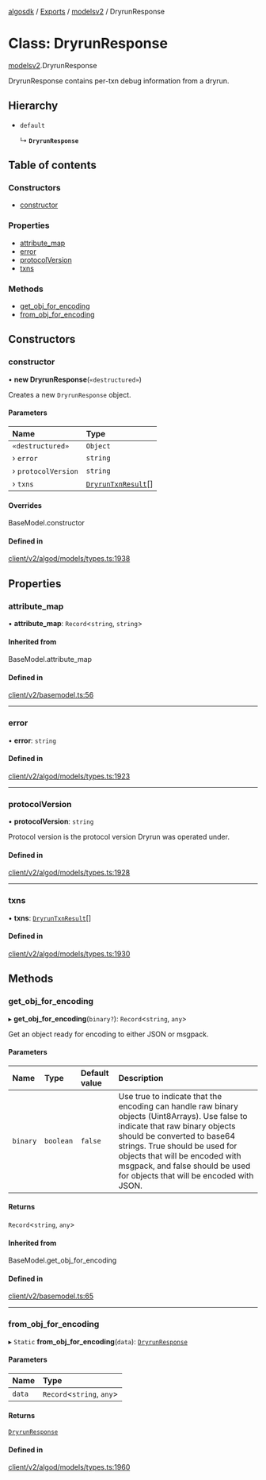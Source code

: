 [algosdk](../README.md) / [Exports](../modules.md) / [modelsv2](../modules/modelsv2.md) / DryrunResponse

# Class: DryrunResponse

[modelsv2](../modules/modelsv2.md).DryrunResponse

DryrunResponse contains per-txn debug information from a dryrun.

## Hierarchy

- `default`

  ↳ **`DryrunResponse`**

## Table of contents

### Constructors

- [constructor](modelsv2.DryrunResponse.md#constructor)

### Properties

- [attribute\_map](modelsv2.DryrunResponse.md#attribute_map)
- [error](modelsv2.DryrunResponse.md#error)
- [protocolVersion](modelsv2.DryrunResponse.md#protocolversion)
- [txns](modelsv2.DryrunResponse.md#txns)

### Methods

- [get\_obj\_for\_encoding](modelsv2.DryrunResponse.md#get_obj_for_encoding)
- [from\_obj\_for\_encoding](modelsv2.DryrunResponse.md#from_obj_for_encoding)

## Constructors

### constructor

• **new DryrunResponse**(`«destructured»`)

Creates a new `DryrunResponse` object.

#### Parameters

| Name | Type |
| :------ | :------ |
| `«destructured»` | `Object` |
| › `error` | `string` |
| › `protocolVersion` | `string` |
| › `txns` | [`DryrunTxnResult`](modelsv2.DryrunTxnResult.md)[] |

#### Overrides

BaseModel.constructor

#### Defined in

[client/v2/algod/models/types.ts:1938](https://github.com/algorand/js-algorand-sdk/blob/13a5d73/src/client/v2/algod/models/types.ts#L1938)

## Properties

### attribute\_map

• **attribute\_map**: `Record`<`string`, `string`\>

#### Inherited from

BaseModel.attribute\_map

#### Defined in

[client/v2/basemodel.ts:56](https://github.com/algorand/js-algorand-sdk/blob/13a5d73/src/client/v2/basemodel.ts#L56)

___

### error

• **error**: `string`

#### Defined in

[client/v2/algod/models/types.ts:1923](https://github.com/algorand/js-algorand-sdk/blob/13a5d73/src/client/v2/algod/models/types.ts#L1923)

___

### protocolVersion

• **protocolVersion**: `string`

Protocol version is the protocol version Dryrun was operated under.

#### Defined in

[client/v2/algod/models/types.ts:1928](https://github.com/algorand/js-algorand-sdk/blob/13a5d73/src/client/v2/algod/models/types.ts#L1928)

___

### txns

• **txns**: [`DryrunTxnResult`](modelsv2.DryrunTxnResult.md)[]

#### Defined in

[client/v2/algod/models/types.ts:1930](https://github.com/algorand/js-algorand-sdk/blob/13a5d73/src/client/v2/algod/models/types.ts#L1930)

## Methods

### get\_obj\_for\_encoding

▸ **get_obj_for_encoding**(`binary?`): `Record`<`string`, `any`\>

Get an object ready for encoding to either JSON or msgpack.

#### Parameters

| Name | Type | Default value | Description |
| :------ | :------ | :------ | :------ |
| `binary` | `boolean` | `false` | Use true to indicate that the encoding can handle raw binary objects (Uint8Arrays). Use false to indicate that raw binary objects should be converted to base64 strings. True should be used for objects that will be encoded with msgpack, and false should be used for objects that will be encoded with JSON. |

#### Returns

`Record`<`string`, `any`\>

#### Inherited from

BaseModel.get\_obj\_for\_encoding

#### Defined in

[client/v2/basemodel.ts:65](https://github.com/algorand/js-algorand-sdk/blob/13a5d73/src/client/v2/basemodel.ts#L65)

___

### from\_obj\_for\_encoding

▸ `Static` **from_obj_for_encoding**(`data`): [`DryrunResponse`](modelsv2.DryrunResponse.md)

#### Parameters

| Name | Type |
| :------ | :------ |
| `data` | `Record`<`string`, `any`\> |

#### Returns

[`DryrunResponse`](modelsv2.DryrunResponse.md)

#### Defined in

[client/v2/algod/models/types.ts:1960](https://github.com/algorand/js-algorand-sdk/blob/13a5d73/src/client/v2/algod/models/types.ts#L1960)
